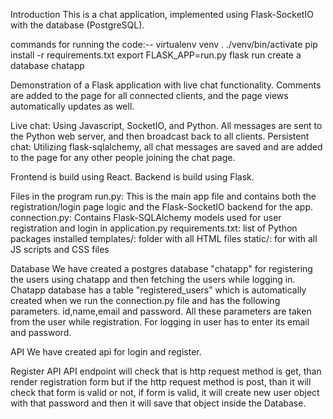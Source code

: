 Introduction
This is a chat application, implemented using Flask-SocketIO with the database (PostgreSQL).

commands for running the code:--
virtualenv venv
. ./venv/bin/activate
pip install -r requirements.txt
export FLASK_APP=run.py
flask run
create a database chatapp

Demonstration of a Flask application with live chat functionality. Comments are added to the page for all connected clients, and the page views automatically updates as well.

Live chat: Using Javascript, SocketIO, and Python. All messages are sent to the Python web server, and then broadcast back to all clients.
Persistent chat: Utilizing flask-sqlalchemy, all chat messages are saved and are added to the page for any other people joining the chat page.

Frontend is build using React.
Backend is build using Flask.

Files in the program
run.py: This is the main app file and contains both the registration/login page logic and the Flask-SocketIO backend for the app.
connection.py: Contains Flask-SQLAlchemy models used for user registration and login in application.py
requirements.txt: list of Python packages installed 
templates/: folder with all HTML files
static/: for with all JS scripts and CSS files

Database
We have created a postgres database "chatapp" for registering the users using chatapp and then fetching the users while logging in.
Chatapp database has a table "registered_users" which is automatically created when we run the connection.py file and has the following parameters.
id,name,email and password.
All these parameters are taken from the user while registration.
For logging in user has to enter its email and password.


API
We have created api for login and register.

Register API
 API endpoint will check that is http request method is get, than render registration form but if the http request method is post, than it will check that form is valid or not, if form is valid, it will create new user object with that password and then it will save that object inside the Database.